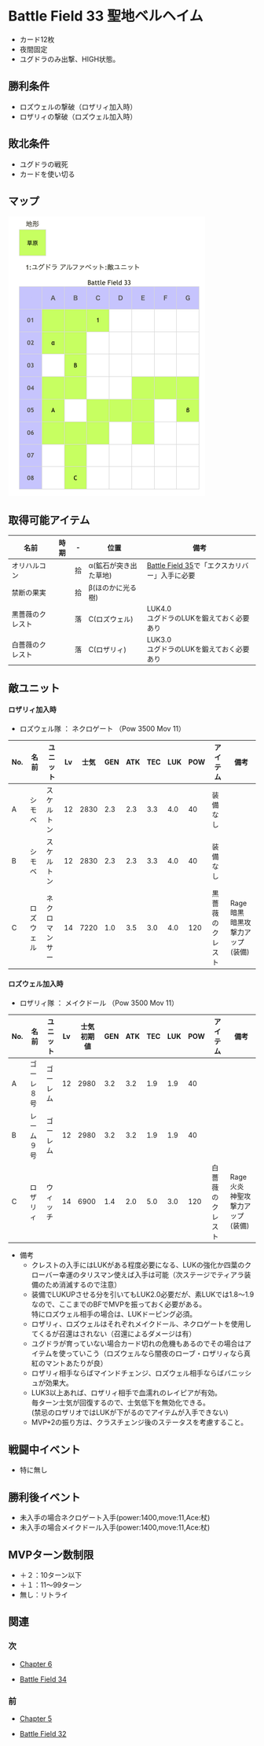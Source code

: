 # Battle Field 33 聖地ベルヘイム

- カード12枚
- 夜間固定
- ユグドラのみ出撃、HIGH状態。

## 勝利条件 

- ロズウェルの撃破（ロザリィ加入時）
- ロザリィの撃破（ロズウェル加入時）

## 敗北条件 

- ユグドラの戦死
- カードを使い切る

## マップ 

![](image/BF33.png)

## 取得可能アイテム 

|名前|時期|-|位置|備考|
|---|---|---|---|---|
|オリハルコン||拾|α(鉱石が突き出た草地)|[Battle Field 35](BattleField35.md)で「エクスカリバー」入手に必要|
|禁断の果実||拾|β(ほのかに光る樹)||
|黒薔薇のクレスト||落|C(ロズウェル)|LUK4.0<br />ユグドラのLUKを鍛えておく必要あり|
|白薔薇のクレスト||落|C(ロザリィ)|LUK3.0<br />ユグドラのLUKを鍛えておく必要あり|

## 敵ユニット 

#### ロザリィ加入時 

- ロズウェル隊 ： ネクロゲート （Pow 3500 Mov 11）

|No.|名前|ユニット|Lv|士気|GEN|ATK|TEC|LUK|POW|アイテム|備考|
|---|---|---|---|---|---|---|---|---|---|---|---|
|A|シモベ|スケルトン|12|2830|2.3|2.3|3.3|4.0|40|装備なし||
|B|シモベ|スケルトン|12|2830|2.3|2.3|3.3|4.0|40|装備なし||
|C|ロズウェル|ネクロマンサー|14|7220|1.0|3.5|3.0|4.0|120|黒薔薇のクレスト|Rage暗黒<br />暗黒攻撃力アップ(装備)|

#### ロズウェル加入時 

- ロザリィ隊 ： メイクドール （Pow 3500 Mov 11）

|No.|名前|ユニット|Lv|士気初期値|GEN|ATK|TEC|LUK|POW|アイテム|備考|
|---|---|---|---|---|---|---|---|---|---|---|---|
|A|ゴーレ８号|ゴーレム|12|2980|3.2|3.2|1.9|1.9|40|||
|B|レーム９号|ゴーレム|12|2980|3.2|3.2|1.9|1.9|40|||
|C|ロザリィ|ウィッチ|14|6900|1.4|2.0|5.0|3.0|120|白薔薇のクレスト|Rage火炎<br />神聖攻撃力アップ(装備)|

- 備考
  - クレストの入手にはLUKがある程度必要になる、LUKの強化か四葉のクローバー幸運のタリスマン使えば入手は可能（次ステージでティアラ装備のため消滅するので注意）
  - 装備でLUKUPさせる分を引いてもLUK2.0必要だが、素LUKでは1.8～1.9なので、ここまでのBFでMVPを振っておく必要がある。<br />特にロズウェル相手の場合は、LUKドーピング必須。
  - ロザリィ、ロズウェルはそれぞれメイクドール、ネクロゲートを使用してくるが召還はされない（召還によるダメージは有）
  - ユグドラが育っていない場合カード切れの危機もあるのでその場合はアイテムを使っていこう（ロズウェルなら闇夜のローブ・ロザリィなら真紅のマントあたりが良）
  - ロザリィ相手ならばマインドチェンジ、ロズウェル相手ならばバニッシュが効果大。
  - LUK3以上あれば、ロザリィ相手で血濡れのレイピアが有効。<br />毎ターン士気が回復するので、士気低下を無効化できる。<br />(禁忌のロザリオではLUKが下がるのでアイテムが入手できない)
  - MVP+2の振り方は、クラスチェンジ後のステータスを考慮すること。

## 戦闘中イベント 

- 特に無し

## 勝利後イベント 

- 未入手の場合ネクロゲート入手(power:1400,move:11,Ace:杖)
- 未入手の場合メイクドール入手(power:1400,move:11,Ace:杖)

## MVPターン数制限 

- ＋２：10ターン以下
- ＋１：11～99ターン
- 無し：リトライ

## 関連 

### 次 

- [Chapter 6](Chapter6.md)

- [Battle Field 34](BattleField34.md)

### 前 

- [Chapter 5](Chapter5.md)

- [Battle Field 32](BattleField32.md)
